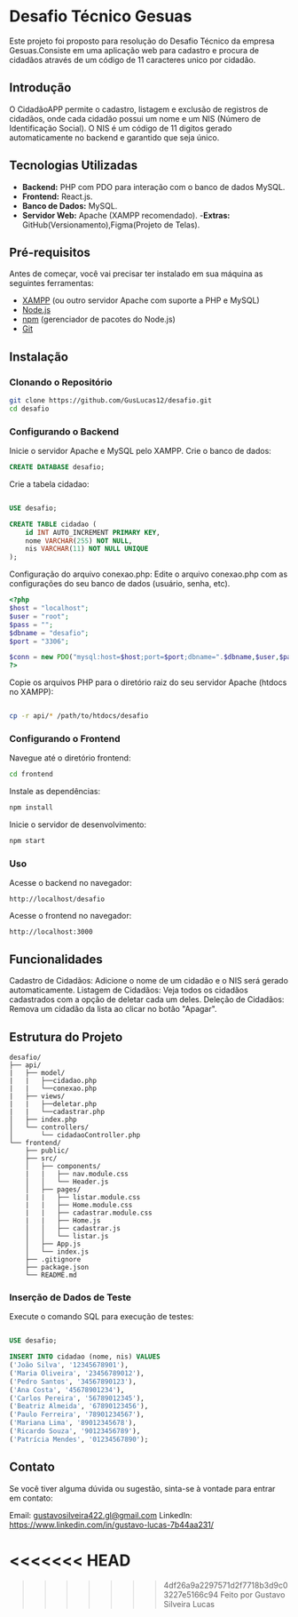 # Desafio Técnico Gesuas

Este projeto foi proposto para resolução do Desafio Técnico da empresa Gesuas.Consiste em uma aplicação web para cadastro e procura de cidadãos através de um código de 11 caracteres unico por cidadão.

## Introdução

O CidadãoAPP permite o cadastro, listagem e exclusão de registros de cidadãos, onde cada cidadão possui um nome e um NIS (Número de Identificação Social). O NIS é um código de 11 digitos gerado automaticamente no backend e garantido que seja único.

## Tecnologias Utilizadas

- **Backend:** PHP com PDO para interação com o banco de dados MySQL.
- **Frontend:** React.js.
- **Banco de Dados:** MySQL.
- **Servidor Web:** Apache (XAMPP recomendado).
-**Extras:** GitHub(Versionamento),Figma(Projeto de Telas).
## Pré-requisitos

Antes de começar, você vai precisar ter instalado em sua máquina as seguintes ferramentas:

- [XAMPP](https://www.apachefriends.org/index.html) (ou outro servidor Apache com suporte a PHP e MySQL)
- [Node.js](https://nodejs.org/en/)
- [npm](https://www.npmjs.com/) (gerenciador de pacotes do Node.js)
- [Git](https://git-scm.com/)

## Instalação

### Clonando o Repositório

```bash
git clone https://github.com/GusLucas12/desafio.git
cd desafio
```
### Configurando o Backend
Inicie o servidor Apache e MySQL pelo XAMPP.
Crie o banco de dados:

```sql
CREATE DATABASE desafio;
```
Crie a tabela cidadao:

```sql

USE desafio;

CREATE TABLE cidadao (
    id INT AUTO_INCREMENT PRIMARY KEY,
    nome VARCHAR(255) NOT NULL,
    nis VARCHAR(11) NOT NULL UNIQUE
);
```
Configuração do arquivo conexao.php:
Edite o arquivo conexao.php com as configurações do seu banco de dados (usuário, senha, etc).

```php
<?php
$host = "localhost";
$user = "root";
$pass = "";
$dbname = "desafio";
$port = "3306";

$conn = new PDO("mysql:host=$host;port=$port;dbname=".$dbname,$user,$pass);
?>
```
Copie os arquivos PHP para o diretório raiz do seu servidor Apache (htdocs no XAMPP):
```bash

cp -r api/* /path/to/htdocs/desafio
```
### Configurando o Frontend
Navegue até o diretório frontend:
```bash
cd frontend
```
Instale as dependências:
```bash
npm install
```
Inicie o servidor de desenvolvimento:
```bash
npm start
```
### Uso
Acesse o backend no navegador:
```plaintext
http://localhost/desafio
```
Acesse o frontend no navegador:
```plaintext
http://localhost:3000
```
## Funcionalidades
Cadastro de Cidadãos: Adicione o nome de um cidadão e o NIS será gerado automaticamente.
Listagem de Cidadãos: Veja todos os cidadãos cadastrados com a opção de deletar cada um deles.
Deleção de Cidadãos: Remova um cidadão da lista ao clicar no botão "Apagar".

## Estrutura do Projeto
```plaintext
desafio/
├── api/
|   ├── model/
|   |   ├──cidadao.php
|   |   └──conexao.php 
|   ├── views/
|   |   ├──deletar.php
|   |   └──cadastrar.php
│   ├── index.php
│   └── controllers/
│       └── cidadaoController.php
└── frontend/
    ├── public/
    ├── src/
    │   ├── components/
    |   |   ├── nav.module.css
    │   │   └── Header.js
    │   ├── pages/
    |   |   ├── listar.module.css 
    |   |   ├── Home.module.css
    |   |   ├── cadastrar.module.css    
    |   |   ├── Home.js     
    │   │   ├── cadastrar.js
    │   │   └── listar.js
    │   ├── App.js
    │   └── index.js
    ├── .gitignore
    ├── package.json
    └── README.md
```    

### Inserção de Dados de Teste
Execute o comando SQL para execução de testes:

``` sql

USE desafio;

INSERT INTO cidadao (nome, nis) VALUES
('João Silva', '12345678901'),
('Maria Oliveira', '23456789012'),
('Pedro Santos', '34567890123'),
('Ana Costa', '45678901234'),
('Carlos Pereira', '56789012345'),
('Beatriz Almeida', '67890123456'),
('Paulo Ferreira', '78901234567'),
('Mariana Lima', '89012345678'),
('Ricardo Souza', '90123456789'),
('Patrícia Mendes', '01234567890');
```
## Contato

Se você tiver alguma dúvida ou sugestão, sinta-se à vontade para entrar em contato:

Email: gustavosilveira422.gl@gmail.com
LinkedIn: https://www.linkedin.com/in/gustavo-lucas-7b44aa231/

<<<<<<< HEAD
=======

>>>>>>> 4df26a9a2297571d2f7718b3d9c03227e5166c94
Feito por Gustavo Silveira Lucas
